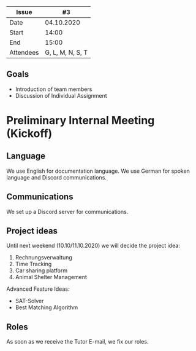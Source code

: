 | Issue| #3 |
| ------ | ------ |
| Date | 04.10.2020 |
| Start | 14:00 |
| End | 15:00 |
| Attendees | G, L, M, N, S, T |

## Goals
- Introduction of team members
- Discussion of Individual Assignment

# Preliminary Internal Meeting (Kickoff)

## Language
We use English for documentation language. We use German for spoken language and Discord communications.

## Communications
We set up a Discord server for communications.

## Project ideas
Until next weekend (10.10/11.10.2020) we will decide the project idea:
1) Rechnungsverwaltung
2) Time Tracking
3) Car sharing platform
4) Animal Shelter Management

Advanced Feature Ideas:
* SAT-Solver
* Best Matching Algorithm

## Roles
As soon as we receive the Tutor E-mail, we fix our roles.